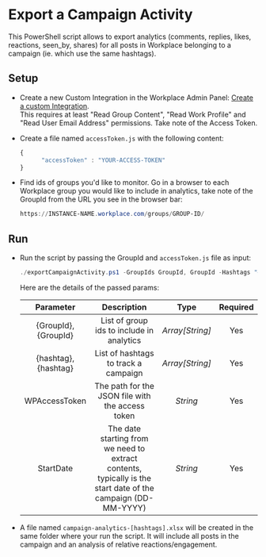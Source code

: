 # Export a Campaign Activity

This PowerShell script allows to export analytics (comments, replies, likes, reactions, seen_by, shares) for all posts in Workplace belonging to a campaign (ie. which use the same hashtags).

## Setup

* Create a new Custom Integration in the Workplace Admin Panel: [Create a custom Integration](https://developers.facebook.com/docs/workplace/custom-integrations-new/#creating).<br/>This requires at least "Read Group Content", "Read Work Profile" and "Read User Email Address" permissions. Take note of the Access Token.

* Create a file named `accessToken.js` with the following content:

   ```javascript
   {
         "accessToken" : "YOUR-ACCESS-TOKEN"
   }
   ```

 * Find ids of groups you'd like to monitor. Go in a browser to each Workplace group you would like to include in analytics, take note of the GroupId from the URL you see in the browser bar:

   ```powershell
   https://INSTANCE-NAME.workplace.com/groups/GROUP-ID/
   ```

## Run

* Run the script by passing the GroupId and `accessToken.js` file as input:

   ```powershell
   ./exportCampaignActivity.ps1 -GroupIds GroupId, GroupId -Hashtags "#hashtag1, #hashtag2" -WPAccessToken accessToken.js -StartDate DD-MM-YYYY
   ```

   Here are the details of the passed params:

   | Parameter             | Description                                                       |  Type           |  Required    |
   |:---------------------:|:-----------------------------------------------------------------:|:---------------:|:------------:|
   | {GroupId}, {GroupId}  |  List of group ids to include in analytics                        | _Array[String]_ | Yes          |
   | {hashtag}, {hashtag}  |  List of hashtags to track a campaign                             | _Array[String]_ | Yes          |
   | WPAccessToken         |  The path for the JSON file with the access token                 | _String_        | Yes          |
   | StartDate             |  The date starting from we need to extract contents, typically is the start date of the campaign (DD-MM-YYYY) | _String_ | Yes          |

* A file named `campaign-analytics-[hashtags].xlsx` will be created in the same folder where your run the script.
   It will include all posts in the campaign and an analysis of relative reactions/engagement.
